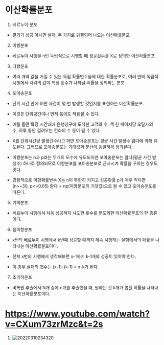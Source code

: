 # 이산확률분포

1. 베르누이 분포

- 결과가 성공 아니면 실패, 두 가지로 귀결되어 나오는 이산확률분포

2. 이항분포

- 베르누이 시행을 n번 독립적으로 시행할 때 성공횟수를 X로 정의한 이산확률분포

3. 다항분포

- 여러 개의 값을 가질 수 있는 독립 확률변수들에 대한 확률분포로, 여러 번의 독립적 시행에서 각각의 값이 특정 횟수가 나타날 확률을 정의하는 분포

4. 포아송분포

- 단위 시간 안에 어떤 사건이 몇 번 발생할 것인지를 표현하는 이산확률분포.

- 이것은 단위공간이나 면적 등에도 적용될 수 있다.

- 예를 들면 특정 시간대에 은행창구에 도착한 고객의 수, 책 한 페이지당 오탈자의 수, 하루 동안 걸려오는 전화의 수 등이 될 수 있다.

- X를 단위시간당 발생건수라고 하면 포아송분포는 평균 사건 발생수 람다에 의해 유도된다. 그러므로 포아송분포는 기대값과 분산이 동일하게 정의된다.

- 이항분포는 n과 p라는 두개의 모수에 유도되지만 포아송분포는 람다(평균 사건 발생수) 하나로 정의되므로 이항분포를 포아송분포로 근사시켜 확률을 구하는 경우도 잇다.

- 경험적으로 이항확률변수 X는 n이 무한히 커지고 성공확률 p가 매우 작다면(n>=30, p<=0.05) 람다 = np(이항분포의 기댓값)으로 될 수 있고 포아송분포를 따른다.

5. 기하분포

- 베르누이 시행에서 처음 성공까지 시도한 횟수를 분포화한 이산확률분포의 한 종류이다.

6. 음이항분포

- x번의 베르누이 시행에서 k번째 성공할 때까지 계속 시행하는 실험에서의 확률을 나타내는 이산확률분포이다.

- 전체 x번의 시행에서 생각해보면 x-1까지 k-1개의 성공이 있어야 한다.

- 이 경우 실패의 갯수는 (x-1)-(k-1) = x-k가 된다.

7. 초기하분포

- 비복원 추출에서 N개 중에 n개를 추출했을 때, 원하는 것 k개가 뽑힐 확률을 나타내는 이산확률분포이다.

# https://www.youtube.com/watch?v=CXum73zrMzc&t=2s

1. ![20220310234320](https://user-images.githubusercontent.com/6989005/157685904-cced50bd-3740-4640-8c70-752d027a3e22.png)